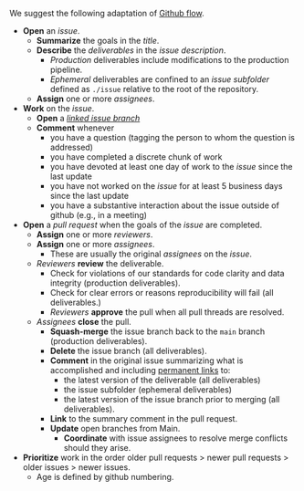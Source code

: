 We suggest the following adaptation of [Github flow](https://docs.github.com/en/get-started/quickstart/github-flow).
* **Open** an _issue_.
  * **Summarize** the goals in the _title_.
  * **Describe** the _deliverables_ in the _issue description_.
    * _Production_ deliverables include modifications to the production pipeline.
    * _Ephemeral_ deliverables are confined to an _issue subfolder_ defined as `./issue` relative to the root of the repository.
  * **Assign** one or more _assignees_.
* **Work** on the _issue_.
  * **Open** a [_linked issue branch_](https://docs.github.com/en/issues/tracking-your-work-with-issues/creating-a-branch-for-an-issue)
  * **Comment** whenever
    * you have a question (tagging the person to whom the question is addressed)
    * you have completed a discrete chunk of work
    * you have devoted at least one day of work to the _issue_ since the last update
    * you have not worked on the _issue_ for at least 5 business days since the last update
    * you have a substantive interaction about the issue outside of github (e.g., in a meeting)
* **Open** a _pull request_ when the goals of the _issue_ are completed.
  * **Assign** one or more _reviewers_.
  * **Assign** one or more _assignees_.
    * These are usually the original _assignees_ on the _issue_.
  * _Reviewers_ **review** the deliverable.
    * Check for violations of our standards for code clarity and data integrity (production deliverables).
    * Check for clear errors or reasons reproducibility will fail (all deliverables.)
    * _Reviewers_ **approve** the pull when all pull threads are resolved.
  * _Assignees_ **close** the pull.
    * **Squash-merge** the issue branch back to the `main` branch (production deliverables).
    * **Delete** the issue branch (all deliverables).
    * **Comment** in the original issue summarizing what is accomplished and including [permanent links](https://docs.github.com/en/repositories/working-with-files/using-files/getting-permanent-links-to-files) to:
      * the latest version of the deliverable (all deliverables)
      * the issue subfolder (ephemeral deliverables)
      * the latest version of the issue branch prior to merging (all deliverables).
    * **Link** to the summary comment in the pull request.
    * **Update** open branches from Main.
      * **Coordinate** with issue assignees to resolve merge conflicts should they arise.
* **Prioritize** work in the order older pull requests > newer pull requests > older issues > newer issues.
  * Age is defined by github numbering.
